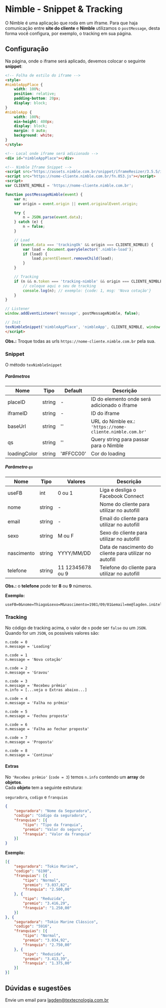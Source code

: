 # Nimble - Snippet & Tracking

O Nimble é uma aplicação que roda em um iframe. Para que haja comunicação entre **site do cliente** e **Nimble** utilizamos o `postMessage`, desta forma você configura, por exemplo, o tracking em sua página.

## Configuração

Na página, onde o iframe será aplicado, devemos colocar o seguinte **snippet**:

```html
<!-- Folha de estilo do iframe -->
<style>
#nimbleAppPlace {
    width: 100%;
    position: relative;
    padding-bottom: 20px;
    display: block;
}
#nimbleApp {
    width: 100%;
    min-height: 400px;
    display: block;
    margin: 0 auto;
    background: white;
}
</style>

<!-- Local onde iframe será adicionado -->
<div id="nimbleAppPlace"></div>

<!-- Nimble Iframe Snippet -->
<script src="https://assets.nimble.com.br/snippet/iframeResizer/3.5.5/iframeResizer.min.js"></script>
<script src="https://nome-cliente.nimble.com.br/fn.053.js"></script>
<script>
var CLIENTE_NIMBLE = 'https://nome-cliente.nimble.com.br';

function postMessageNimble(event) {
    var n;
    var origin = event.origin || event.originalEvent.origin;

    try {
        n = JSON.parse(event.data);
    } catch (e) {
        n = false;
    }

    // Load
    if (event.data === 'trackingOk' && origin === CLIENTE_NIMBLE) {
        var load = document.querySelector('.nimble-load');
        if (load) {
            load.parentElement.removeChild(load);
        }
    }

    // Tracking
    if (n && n.token === 'tracking-nimble' && origin === CLIENTE_NIMBLE) {
        // coloque aqui o seu de tracking
        console.log(n); // exemplo: {code: 1, msg: 'Nova cotação'}
    }
}

// Listener
window.addEventListener('message', postMessageNimble, false);

// Init
texNimbleSnippet('nimbleAppPlace', 'nimbleApp', CLIENTE_NIMBLE, window.location.search, '#FFCC00');
</script>
```

**Obs.:** Troque todas as urls `https://nome-cliente.nimble.com.br` pela sua. 

### Snippet

O método `texNimbleSnippet`


##### Parâmetros

Nome         | Tipo     | Default               | Descrição
------------ | -------- | --------------------- | -----------
placeID      | string   | -                     | ID do elemento onde será adicionado o iframe
iframeID     | string   | -                     | ID do iframe
baseUrl      | string   | ''                    | URL do Nimble ex.: `'https://nome-cliente.nimble.com.br'`
qs           | string   | ''                    | Query string para passar para o Nimble
loadingColor | string   | '#FFCC00'             | Cor do loading


##### Parâmetro `qs`

Nome         | Tipo     | Valores               | Descrição
------------ | -------- | --------------------- | -----------
useFB        | int      | 0 ou 1                | Liga e desliga o Facebook Connect
nome         | string   | -                     | Nome do cliente para utilizar no autofill
email        | string   | -                     | Email do cliente para utilizar no autofill
sexo         | string   | M ou F                | Sexo do cliente para utilizar no autofill
nascimento   | string   | YYYY/MM/DD            | Data de nascimento do cliente para utilizar no autofill
telefone     | string   | 11 12345678 ou 9      | Telefone do cliente para utilizar no autofill

**Obs.:** o **telefone** pode ter **8** ou **9** números.

**Exemplo:**

```
useFB=0&nome=Thiago&sexo=M&nascimento=1981/09/01&email=me@lagden.in&telefone=11%20923456789
```

### Tracking

No código de tracking acima, o valor de `n` pode ser `false` ou um `JSON`.  
Quando for um `JSON`, os possíveis valores são:

```
n.code = 0
n.message = 'Loading'

n.code = 1
n.message = 'Nova cotação'

n.code = 2
n.message = 'Gravou'

n.code = 3
n.message = 'Recebeu prêmio'
n.info = [...veja o Extras abaixo...]

n.code = 4
n.message = 'Falha no prêmio'

n.code = 5
n.message = 'Fechou proposta'

n.code = 6
n.message = 'Falha ao fechar proposta'

n.code = 7
n.message = 'Proposta'

n.code = 8
n.message = 'Continua'
```

#### Extras

No `'Recebeu prêmio'` (`code = 3`) temos `n.info` contendo um **array** de **objetos**.  
Cada **objeto** tem a seguinte estrutura:

`seguradora`, `codigo` e `franquias`

```json
{
	"seguradora": "Nome da Seguradora",
	"codigo": "Código da seguradora",
	"franquias": [{
		"tipo": "Tipo da franquia",
		"premio": "Valor do seguro",
		"franquia": "Valor da franquia"
	}]
}
```

**Exemplo:**

```json
[{
	"seguradora": "Tokio Marine",
	"codigo": "6190",
	"franquias": [{
		"tipo": "Normal",
		"premio": "3.037,82",
		"franquia": "2.500,00"
	}, {
		"tipo": "Reduzida",
		"premio": "3.416,29",
		"franquia": "1.250,00"
	}]
}, {
	"seguradora": "Tokio Marine Clássico",
	"codigo": "5916",
	"franquias": [{
		"tipo": "Normal",
		"premio": "3.034,92",
		"franquia": "2.750,00"
	}, {
		"tipo": "Reduzida",
		"premio": "3.413,39",
		"franquia": "1.375,00"
	}]
}]
```


## Dúvidas e sugestões

Envie um email para lagden@textecnologia.com.br
